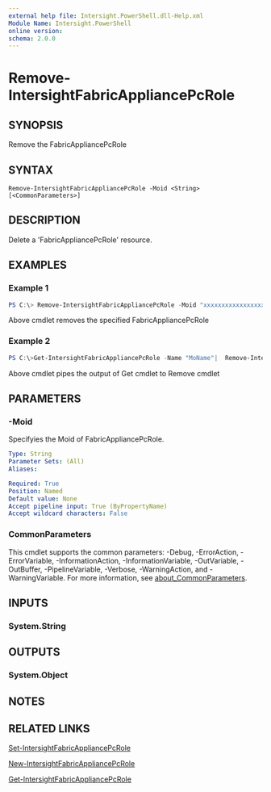 ```yaml
---
external help file: Intersight.PowerShell.dll-Help.xml
Module Name: Intersight.PowerShell
online version:
schema: 2.0.0
---
```


# Remove-IntersightFabricAppliancePcRole

## SYNOPSIS
Remove the FabricAppliancePcRole

## SYNTAX

```
Remove-IntersightFabricAppliancePcRole -Moid <String> [<CommonParameters>]
```

## DESCRIPTION
Delete a &apos;FabricAppliancePcRole&apos; resource.

## EXAMPLES

### Example 1
```powershell
PS C:\> Remove-IntersightFabricAppliancePcRole -Moid "xxxxxxxxxxxxxxxxxxxxxxxxxxx"
```
Above cmdlet removes the specified FabricAppliancePcRole 

### Example 2
```powershell
PS C:\>Get-IntersightFabricAppliancePcRole -Name "MoName"|  Remove-IntersightFabricAppliancePcRole
```
Above cmdlet pipes the output of Get cmdlet to Remove cmdlet

## PARAMETERS

### -Moid
Specifyies the Moid of FabricAppliancePcRole.

```yaml
Type: String
Parameter Sets: (All)
Aliases:

Required: True
Position: Named
Default value: None
Accept pipeline input: True (ByPropertyName)
Accept wildcard characters: False
```

### CommonParameters
This cmdlet supports the common parameters: -Debug, -ErrorAction, -ErrorVariable, -InformationAction, -InformationVariable, -OutVariable, -OutBuffer, -PipelineVariable, -Verbose, -WarningAction, and -WarningVariable. For more information, see [about_CommonParameters](http://go.microsoft.com/fwlink/?LinkID=113216).

## INPUTS

### System.String

## OUTPUTS

### System.Object
## NOTES

## RELATED LINKS

[Set-IntersightFabricAppliancePcRole](./Set-IntersightFabricAppliancePcRole.md)

[New-IntersightFabricAppliancePcRole](./New-IntersightFabricAppliancePcRole.md)

[Get-IntersightFabricAppliancePcRole](./Get-IntersightFabricAppliancePcRole.md)

